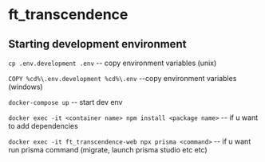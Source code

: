 # ft_transcendence


## Starting development environment
```cp .env.development .env``` -- copy environment variables (unix)

```COPY %cd%\.env.development %cd%\.env``` --copy environment variables (windows)

```docker-compose up``` -- start dev env 

```docker exec -it <container name> npm install <package name>```  -- if u want to add dependencies

```docker exec -it ft_transcendence-web npx prisma <command>```  -- if u want run prisma command (migrate, launch prisma studio etc etc)